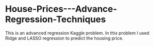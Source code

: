 # House-Prices---Advance-Regression-Techniques
This is an advanced regression Kaggle problem. 
In this problem I used Ridge and LASSO regression to predict the housing price.
